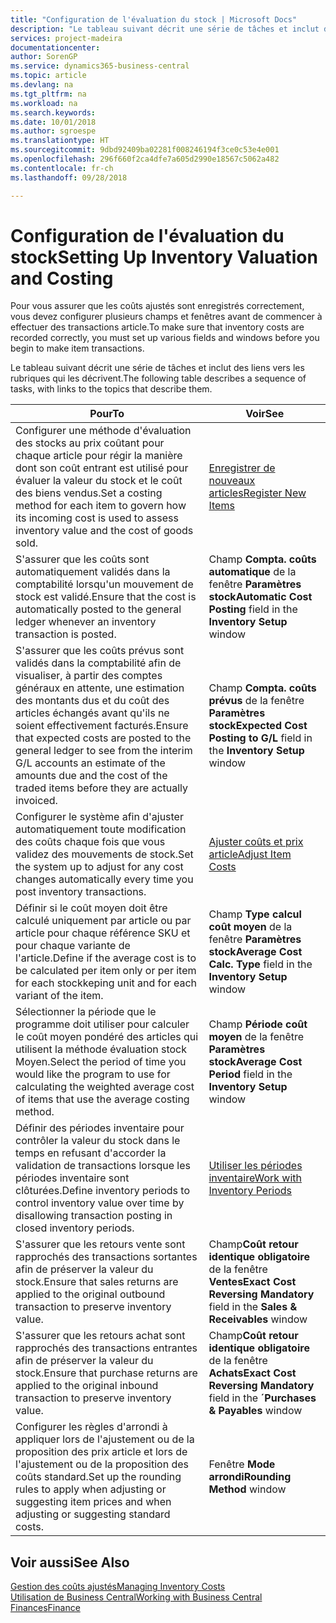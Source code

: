 ```yaml
---
title: "Configuration de l'évaluation du stock | Microsoft Docs"
description: "Le tableau suivant décrit une série de tâches et inclut des liens vers les rubriques qui les décrivent."
services: project-madeira
documentationcenter: 
author: SorenGP
ms.service: dynamics365-business-central
ms.topic: article
ms.devlang: na
ms.tgt_pltfrm: na
ms.workload: na
ms.search.keywords: 
ms.date: 10/01/2018
ms.author: sgroespe
ms.translationtype: HT
ms.sourcegitcommit: 9dbd92409ba02281f008246194f3ce0c53e4e001
ms.openlocfilehash: 296f660f2ca4dfe7a605d2990e18567c5062a482
ms.contentlocale: fr-ch
ms.lasthandoff: 09/28/2018

---
```

# <a name="setting-up-inventory-valuation-and-costing"></a><span data-ttu-id="1eeb5-103">Configuration de l'évaluation du stock</span><span class="sxs-lookup"><span data-stu-id="1eeb5-103">Setting Up Inventory Valuation and Costing</span></span>
<span data-ttu-id="1eeb5-104">Pour vous assurer que les coûts ajustés sont enregistrés correctement, vous devez configurer plusieurs champs et fenêtres avant de commencer à effectuer des transactions article.</span><span class="sxs-lookup"><span data-stu-id="1eeb5-104">To make sure that inventory costs are recorded correctly, you must set up various fields and windows before you begin to make item transactions.</span></span>

<span data-ttu-id="1eeb5-105">Le tableau suivant décrit une série de tâches et inclut des liens vers les rubriques qui les décrivent.</span><span class="sxs-lookup"><span data-stu-id="1eeb5-105">The following table describes a sequence of tasks, with links to the topics that describe them.</span></span>

|<span data-ttu-id="1eeb5-106">**Pour**</span><span class="sxs-lookup"><span data-stu-id="1eeb5-106">**To**</span></span>|<span data-ttu-id="1eeb5-107">**Voir**</span><span class="sxs-lookup"><span data-stu-id="1eeb5-107">**See**</span></span>|  
|------------|-------------|  
|<span data-ttu-id="1eeb5-108">Configurer une méthode d'évaluation des stocks au prix coûtant pour chaque article pour régir la manière dont son coût entrant est utilisé pour évaluer la valeur du stock et le coût des biens vendus.</span><span class="sxs-lookup"><span data-stu-id="1eeb5-108">Set a costing method for each item to govern how its incoming cost is used to assess inventory value and the cost of goods sold.</span></span>|[<span data-ttu-id="1eeb5-109">Enregistrer de nouveaux articles</span><span class="sxs-lookup"><span data-stu-id="1eeb5-109">Register New Items</span></span>](inventory-how-register-new-items.md)|  
|<span data-ttu-id="1eeb5-110">S'assurer que les coûts sont automatiquement validés dans la comptabilité lorsqu'un mouvement de stock est validé.</span><span class="sxs-lookup"><span data-stu-id="1eeb5-110">Ensure that the cost is automatically posted to the general ledger whenever an inventory transaction is posted.</span></span>|<span data-ttu-id="1eeb5-111">Champ **Compta. coûts automatique** de la fenêtre **Paramètres stock**</span><span class="sxs-lookup"><span data-stu-id="1eeb5-111">**Automatic Cost Posting** field in the **Inventory Setup** window</span></span>|  
|<span data-ttu-id="1eeb5-112">S'assurer que les coûts prévus sont validés dans la comptabilité afin de visualiser, à partir des comptes généraux en attente, une estimation des montants dus et du coût des articles échangés avant qu'ils ne soient effectivement facturés.</span><span class="sxs-lookup"><span data-stu-id="1eeb5-112">Ensure that expected costs are posted to the general ledger to see from the interim G/L accounts an estimate of the amounts due and the cost of the traded items before they are actually invoiced.</span></span>|<span data-ttu-id="1eeb5-113">Champ **Compta. coûts prévus** de la fenêtre **Paramètres stock**</span><span class="sxs-lookup"><span data-stu-id="1eeb5-113">**Expected Cost Posting to G/L** field in the **Inventory Setup** window</span></span>|  
|<span data-ttu-id="1eeb5-114">Configurer le système afin d'ajuster automatiquement toute modification des coûts chaque fois que vous validez des mouvements de stock.</span><span class="sxs-lookup"><span data-stu-id="1eeb5-114">Set the system up to adjust for any cost changes automatically every time you post inventory transactions.</span></span>|[<span data-ttu-id="1eeb5-115">Ajuster coûts et prix article</span><span class="sxs-lookup"><span data-stu-id="1eeb5-115">Adjust Item Costs</span></span>](inventory-how-adjust-item-costs.md)|  
|<span data-ttu-id="1eeb5-116">Définir si le coût moyen doit être calculé uniquement par article ou par article pour chaque référence SKU et pour chaque variante de l'article.</span><span class="sxs-lookup"><span data-stu-id="1eeb5-116">Define if the average cost is to be calculated per item only or per item for each stockkeping unit and for each variant of the item.</span></span>|<span data-ttu-id="1eeb5-117">Champ **Type calcul coût moyen** de la fenêtre **Paramètres stock**</span><span class="sxs-lookup"><span data-stu-id="1eeb5-117">**Average Cost Calc. Type** field in the **Inventory Setup** window</span></span>|  
|<span data-ttu-id="1eeb5-118">Sélectionner la période que le programme doit utiliser pour calculer le coût moyen pondéré des articles qui utilisent la méthode évaluation stock Moyen.</span><span class="sxs-lookup"><span data-stu-id="1eeb5-118">Select the period of time you would like the program to use for calculating the weighted average cost of items that use the average costing method.</span></span>|<span data-ttu-id="1eeb5-119">Champ **Période coût moyen** de la fenêtre **Paramètres stock**</span><span class="sxs-lookup"><span data-stu-id="1eeb5-119">**Average Cost Period** field in the **Inventory Setup** window</span></span>|  
|<span data-ttu-id="1eeb5-120">Définir des périodes inventaire pour contrôler la valeur du stock dans le temps en refusant d'accorder la validation de transactions lorsque les périodes inventaire sont clôturées.</span><span class="sxs-lookup"><span data-stu-id="1eeb5-120">Define inventory periods to control inventory value over time by disallowing transaction posting in closed inventory periods.</span></span>|[<span data-ttu-id="1eeb5-121">Utiliser les périodes inventaire</span><span class="sxs-lookup"><span data-stu-id="1eeb5-121">Work with Inventory Periods</span></span>](finance-how-to-work-with-inventory-periods.md)|  
|<span data-ttu-id="1eeb5-122">S'assurer que les retours vente sont rapprochés des transactions sortantes afin de préserver la valeur du stock.</span><span class="sxs-lookup"><span data-stu-id="1eeb5-122">Ensure that sales returns are applied to the original outbound transaction to preserve inventory value.</span></span>|<span data-ttu-id="1eeb5-123">Champ**Coût retour identique obligatoire** de la fenêtre **Ventes**</span><span class="sxs-lookup"><span data-stu-id="1eeb5-123">**Exact Cost Reversing Mandatory** field in the **Sales & Receivables** window</span></span>|  
|<span data-ttu-id="1eeb5-124">S'assurer que les retours achat sont rapprochés des transactions entrantes afin de préserver la valeur du stock.</span><span class="sxs-lookup"><span data-stu-id="1eeb5-124">Ensure that purchase returns are applied to the original inbound transaction to preserve inventory value.</span></span>|<span data-ttu-id="1eeb5-125">Champ**Coût retour identique obligatoire** de la fenêtre **Achats**</span><span class="sxs-lookup"><span data-stu-id="1eeb5-125">**Exact Cost Reversing Mandatory** field in the **´Purchases & Payables** window</span></span>|
|<span data-ttu-id="1eeb5-126">Configurer les règles d'arrondi à appliquer lors de l'ajustement ou de la proposition des prix article et lors de l'ajustement ou de la proposition des coûts standard.</span><span class="sxs-lookup"><span data-stu-id="1eeb5-126">Set up the rounding rules to apply when adjusting or suggesting item prices and when adjusting or suggesting standard costs.</span></span>|<span data-ttu-id="1eeb5-127">Fenêtre **Mode arrondi**</span><span class="sxs-lookup"><span data-stu-id="1eeb5-127">**Rounding Method** window</span></span>|  

## <a name="see-also"></a><span data-ttu-id="1eeb5-128">Voir aussi</span><span class="sxs-lookup"><span data-stu-id="1eeb5-128">See Also</span></span>  
[<span data-ttu-id="1eeb5-129">Gestion des coûts ajustés</span><span class="sxs-lookup"><span data-stu-id="1eeb5-129">Managing Inventory Costs</span></span>](finance-manage-inventory-costs.md)  
[<span data-ttu-id="1eeb5-130">Utilisation de Business Central</span><span class="sxs-lookup"><span data-stu-id="1eeb5-130">Working with Business Central</span></span>](ui-work-product.md)  
[<span data-ttu-id="1eeb5-131">Finances</span><span class="sxs-lookup"><span data-stu-id="1eeb5-131">Finance</span></span>](finance.md)  

